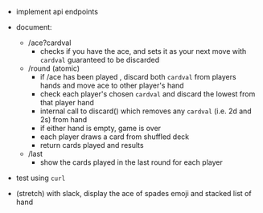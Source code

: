 - implement api endpoints
- document:
  - /ace?cardval
    - checks if you have the ace, and sets it as your next move with `cardval` guaranteed to be discarded
  - /round
    (atomic)
    - if /ace has been played , discard both `cardval` from players hands and move ace to other player's hand
    - check each player's chosen `cardval` and discard the lowest from that player hand
    - internal call to discard() which removes any `cardval` (i.e. 2d and 2s) from hand 
    - if either hand is empty, game is over
    - each player draws a card from shuffled deck
    - return cards played and results
  - /last
    - show the cards played in the last round for each player
    
- test using `curl`
 
- (stretch)  with slack, display the ace of spades emoji and stacked list of hand
